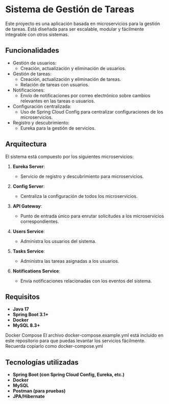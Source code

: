 # Sistema de Gestión de Tareas

Este proyecto es una aplicación basada en microservicios para la gestión de tareas. Está diseñada para ser escalable, modular y fácilmente integrable con otros sistemas.

## Funcionalidades

- Gestión de usuarios:
  - Creación, actualización y eliminación de usuarios.
- Gestión de tareas:
  - Creación, actualización y eliminación de tareas.
  - Relación de tareas con usuarios.
- Notificaciones:
  - Envío de notificaciones por correo electrónico sobre cambios relevantes en las tareas o usuarios.
- Configuración centralizada:
  - Uso de Spring Cloud Config para centralizar configuraciones de los microservicios.
- Registro y descubrimiento:
  - Eureka para la gestión de servicios.

## Arquitectura

El sistema está compuesto por los siguientes microservicios:

1. **Eureka Server**:
   - Servicio de registro y descubrimiento para microservicios.

2. **Config Server**:
   - Centraliza la configuración de todos los microservicios.

3. **API Gateway**:
   - Punto de entrada único para enrutar solicitudes a los microservicios correspondientes.

4. **Users Service**:
   - Administra los usuarios del sistema.

5. **Tasks Service**:
   - Administra las tareas asignadas a los usuarios.

6. **Notifications Service**:
   - Envía notificaciones relacionadas con los eventos del sistema.

## Requisitos

- **Java 17**
- **Spring Boot 3.1+**
- **Docker**
- **MySQL 8.3+**

Docker Compose
El archivo docker-compose.example.yml está incluido en este repositorio para que puedas levantar los servicios fácilmente. Recuerda copiarlo como docker-compose.yml

## Tecnologías utilizadas
- **Spring Boot (con Spring Cloud Config, Eureka, etc.)**
- **Docker**
- **MySQL**
- **Postman (para pruebas)**
- **JPA/Hibernate**
